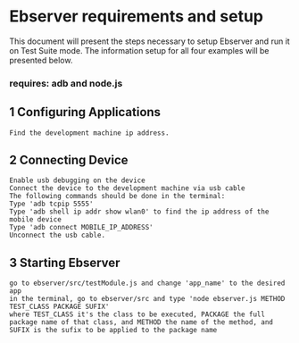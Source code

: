 # Ebserver requirements and setup

This document will present the steps necessary to setup Ebserver and run it on Test Suite mode.
The information setup for all four examples will be presented below.

### requires: adb and node.js

## 1 Configuring Applications
    Find the development machine ip address.

## 2 Connecting Device
    Enable usb debugging on the device
    Connect the device to the development machine via usb cable
    The following commands should be done in the terminal:
    Type 'adb tcpip 5555'
    Type 'adb shell ip addr show wlan0' to find the ip address of the mobile device
    Type 'adb connect MOBILE_IP_ADDRESS'
    Unconnect the usb cable.

## 3 Starting Ebserver
    go to ebserver/src/testModule.js and change 'app_name' to the desired app
    in the terminal, go to ebserver/src and type 'node ebserver.js METHOD TEST_CLASS PACKAGE SUFIX'
    where TEST_CLASS it's the class to be executed, PACKAGE the full package name of that class, and METHOD the name of the method, and SUFIX is the sufix to be applied to the package name
